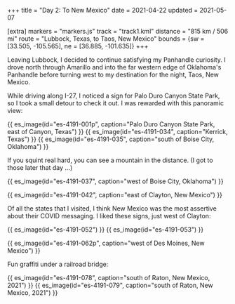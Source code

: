 +++
title = "Day 2: To New Mexico"
date = 2021-04-22
updated = 2021-05-07

[extra]
markers = "markers.js"
track = "track1.kml"
distance = "815 km / 506 mi"
route = "Lubbock, Texas, to Taos, New Mexico"
bounds = {sw = [33.505, -105.565], ne = [36.885, -101.635]}
+++

Leaving Lubbock, I decided to continue satisfying my Panhandle curiosity. I drove north through Amarillo and into the far western edge of Oklahoma's Panhandle before turning west to my destination for the night, Taos, New Mexico.

<!-- more -->

While driving along I-27, I noticed a sign for Palo Duro Canyon State Park, so I took a small detour to check it out. I was rewarded with this panoramic view:

{{ es_image(id="es-4191-001p", caption="Palo Duro Canyon State Park, east of Canyon, Texas") }}
{{ es_image(id="es-4191-034", caption="Kerrick, Texas") }}
{{ es_image(id="es-4191-035", caption="south of Boise City, Oklahoma") }}

If you squint real hard, you can see a mountain in the distance. (I got to those later that day ...)

{{ es_image(id="es-4191-037", caption="west of Boise City, Oklahoma") }}

{{ es_image(id="es-4191-042", caption="east of Clayton, New Mexico") }}

Of all the states that I visited, I think New Mexico was the most assertive about their COVID messaging. I liked these signs, just west of Clayton:

{{ es_image(id="es-4191-052") }}
{{ es_image(id="es-4191-053") }}

{{ es_image(id="es-4191-062p", caption="west of Des Moines, New Mexico") }}

Fun graffiti under a railroad bridge:

{{ es_image(id="es-4191-078", caption="south of Raton, New Mexico, 2021") }}
{{ es_image(id="es-4191-079", caption="south of Raton, New Mexico, 2021") }}
